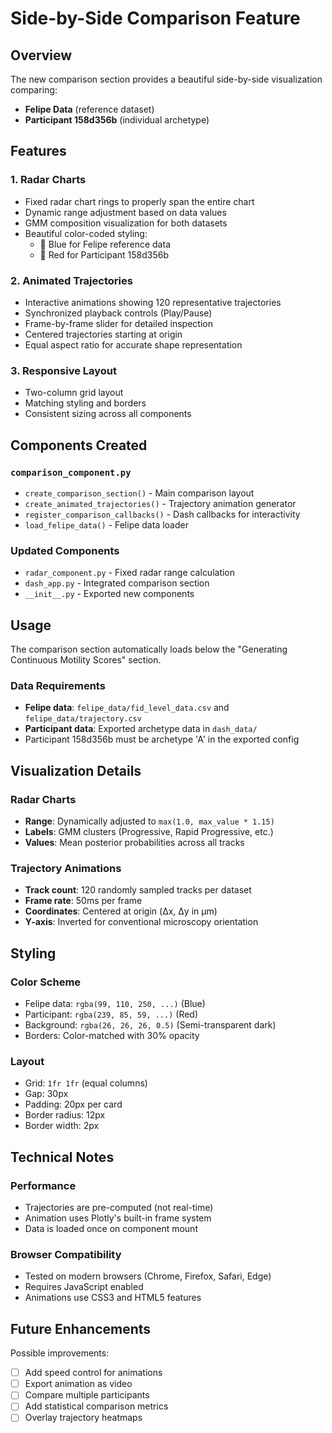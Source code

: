# Side-by-Side Comparison Feature

## Overview

The new comparison section provides a beautiful side-by-side visualization comparing:
- **Felipe Data** (reference dataset) 
- **Participant 158d356b** (individual archetype)

## Features

### 1. **Radar Charts**
- Fixed radar chart rings to properly span the entire chart
- Dynamic range adjustment based on data values
- GMM composition visualization for both datasets
- Beautiful color-coded styling:
  - 🔵 Blue for Felipe reference data
  - 🔴 Red for Participant 158d356b

### 2. **Animated Trajectories**
- Interactive animations showing 120 representative trajectories
- Synchronized playback controls (Play/Pause)
- Frame-by-frame slider for detailed inspection
- Centered trajectories starting at origin
- Equal aspect ratio for accurate shape representation

### 3. **Responsive Layout**
- Two-column grid layout
- Matching styling and borders
- Consistent sizing across all components

## Components Created

### `comparison_component.py`
- `create_comparison_section()` - Main comparison layout
- `create_animated_trajectories()` - Trajectory animation generator
- `register_comparison_callbacks()` - Dash callbacks for interactivity
- `load_felipe_data()` - Felipe data loader

### Updated Components
- `radar_component.py` - Fixed radar range calculation
- `dash_app.py` - Integrated comparison section
- `__init__.py` - Exported new components

## Usage

The comparison section automatically loads below the "Generating Continuous Motility Scores" section.

### Data Requirements
- **Felipe data**: `felipe_data/fid_level_data.csv` and `felipe_data/trajectory.csv`
- **Participant data**: Exported archetype data in `dash_data/`
- Participant 158d356b must be archetype 'A' in the exported config

## Visualization Details

### Radar Charts
- **Range**: Dynamically adjusted to `max(1.0, max_value * 1.15)`
- **Labels**: GMM clusters (Progressive, Rapid Progressive, etc.)
- **Values**: Mean posterior probabilities across all tracks

### Trajectory Animations
- **Track count**: 120 randomly sampled tracks per dataset
- **Frame rate**: 50ms per frame
- **Coordinates**: Centered at origin (Δx, Δy in μm)
- **Y-axis**: Inverted for conventional microscopy orientation

## Styling

### Color Scheme
- Felipe data: `rgba(99, 110, 250, ...)` (Blue)
- Participant: `rgba(239, 85, 59, ...)` (Red)
- Background: `rgba(26, 26, 26, 0.5)` (Semi-transparent dark)
- Borders: Color-matched with 30% opacity

### Layout
- Grid: `1fr 1fr` (equal columns)
- Gap: 30px
- Padding: 20px per card
- Border radius: 12px
- Border width: 2px

## Technical Notes

### Performance
- Trajectories are pre-computed (not real-time)
- Animation uses Plotly's built-in frame system
- Data is loaded once on component mount

### Browser Compatibility
- Tested on modern browsers (Chrome, Firefox, Safari, Edge)
- Requires JavaScript enabled
- Animations use CSS3 and HTML5 features

## Future Enhancements

Possible improvements:
- [ ] Add speed control for animations
- [ ] Export animation as video
- [ ] Compare multiple participants
- [ ] Add statistical comparison metrics
- [ ] Overlay trajectory heatmaps
